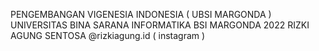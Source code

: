 PENGEMBANGAN VIGENESIA INDONESIA ( UBSI MARGONDA )
UNIVERSITAS BINA SARANA INFORMATIKA
BSI MARGONDA 2022
RIZKI AGUNG SENTOSA
@rizkiagung.id ( instagram )
